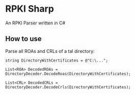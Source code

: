 # RPKI Sharp

An RPKI Parser written in C#

## How to use

Parse all ROAs and CRLs of a tal directory: 

```
string DirectoryWithCertificates = @"C:\...";

List<ROA> DecodedROAs = DirectoryDecoder.DecodeRoas(DirectoryWithCertificates);

List<CRL> DecodedCRLs = DirectoryDecoder.DecodeCrls(DirectoryWithCertificates);
```
